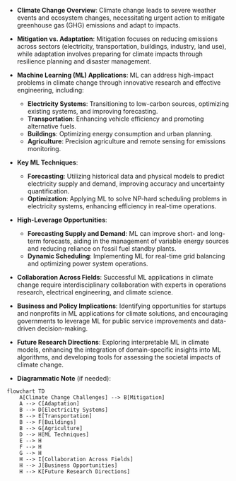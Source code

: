 - **Climate Change Overview**: Climate change leads to severe weather events and ecosystem changes, necessitating urgent action to mitigate greenhouse gas (GHG) emissions and adapt to impacts.
  
- **Mitigation vs. Adaptation**: Mitigation focuses on reducing emissions across sectors (electricity, transportation, buildings, industry, land use), while adaptation involves preparing for climate impacts through resilience planning and disaster management.

- **Machine Learning (ML) Applications**: ML can address high-impact problems in climate change through innovative research and effective engineering, including:
  - **Electricity Systems**: Transitioning to low-carbon sources, optimizing existing systems, and improving forecasting.
  - **Transportation**: Enhancing vehicle efficiency and promoting alternative fuels.
  - **Buildings**: Optimizing energy consumption and urban planning.
  - **Agriculture**: Precision agriculture and remote sensing for emissions monitoring.

- **Key ML Techniques**:
  - **Forecasting**: Utilizing historical data and physical models to predict electricity supply and demand, improving accuracy and uncertainty quantification.
  - **Optimization**: Applying ML to solve NP-hard scheduling problems in electricity systems, enhancing efficiency in real-time operations.

- **High-Leverage Opportunities**:
  - **Forecasting Supply and Demand**: ML can improve short- and long-term forecasts, aiding in the management of variable energy sources and reducing reliance on fossil fuel standby plants.
  - **Dynamic Scheduling**: Implementing ML for real-time grid balancing and optimizing power system operations.

- **Collaboration Across Fields**: Successful ML applications in climate change require interdisciplinary collaboration with experts in operations research, electrical engineering, and climate science.

- **Business and Policy Implications**: Identifying opportunities for startups and nonprofits in ML applications for climate solutions, and encouraging governments to leverage ML for public service improvements and data-driven decision-making.

- **Future Research Directions**: Exploring interpretable ML in climate models, enhancing the integration of domain-specific insights into ML algorithms, and developing tools for assessing the societal impacts of climate change.

- **Diagrammatic Note** (if needed):
```mermaid
flowchart TD
    A[Climate Change Challenges] --> B[Mitigation]
    A --> C[Adaptation]
    B --> D[Electricity Systems]
    B --> E[Transportation]
    B --> F[Buildings]
    B --> G[Agriculture]
    D --> H[ML Techniques]
    E --> H
    F --> H
    G --> H
    H --> I[Collaboration Across Fields]
    H --> J[Business Opportunities]
    H --> K[Future Research Directions]
```